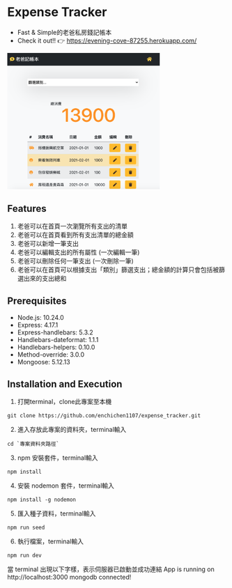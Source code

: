 # Expense Tracker
- Fast & Simple的老爸私房錢記帳本
- Check it out!! 👉 https://evening-cove-87255.herokuapp.com/
<img src="https://github.com/enchichen1107/expense_tracker/blob/main/%E8%80%81%E7%88%B8%E8%A8%98%E5%B8%B3%E6%9C%AC.png" width="350">

## Features
1. 老爸可以在首頁一次瀏覽所有支出的清單
2. 老爸可以在首頁看到所有支出清單的總金額
3. 老爸可以新增一筆支出
4. 老爸可以編輯支出的所有屬性 (一次編輯一筆)
5. 老爸可以刪除任何一筆支出 (一次刪除一筆)
6. 老爸可以在首頁可以根據支出「類別」篩選支出；總金額的計算只會包括被篩選出來的支出總和

## Prerequisites
- Node.js: 10.24.0
- Express: 4.17.1
- Express-handlebars: 5.3.2
- Handlebars-dateformat: 1.1.1
- Handlebars-helpers: 0.10.0
- Method-override: 3.0.0
- Mongoose: 5.12.13

## Installation and Execution
1. 打開terminal，clone此專案至本機
```
git clone https://github.com/enchichen1107/expense_tracker.git
```
2. 進入存放此專案的資料夾，terminal輸入
```
cd `專案資料夾路徑`
```
3. npm 安裝套件，terminal輸入
```
npm install 
```
4. 安裝 nodemon 套件，terminal輸入
```
npm install -g nodemon
```
5. 匯入種子資料，terminal輸入
```
npm run seed
```
6. 執行檔案，terminal輸入
```
npm run dev
```
當 terminal 出現以下字樣，表示伺服器已啟動並成功連結
App is running on http://localhost:3000
mongodb connected!

